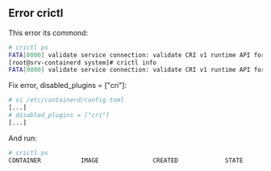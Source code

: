 ## Error crictl

This error its commond:
```bash
# crictl ps
FATA[0000] validate service connection: validate CRI v1 runtime API for endpoint "unix:///run/containerd/containerd.sock": rpc error: code = Unimplemented desc = unknown service runtime.v1.RuntimeService
[root@srv-containerd system]# crictl info
FATA[0000] validate service connection: validate CRI v1 runtime API for endpoint "unix:///run/containerd/containerd.sock": rpc error: code = Unimplemented desc = unknown service runtime.v1.RuntimeService
```

Fix error, disabled_plugins = ["cri"]:
```bash
# vi /etc/containerd/config.toml
[...]
# disabled_plugins = ["cri"]
[...]
```

And run:
```bash
# crictl ps
CONTAINER           IMAGE               CREATED             STATE               NAME                ATTEMPT             POD ID              POD

```
